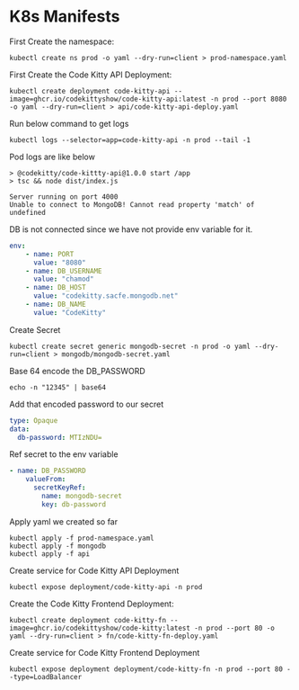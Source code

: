 # K8s Manifests 

First Create the namespace:
```shell
kubectl create ns prod -o yaml --dry-run=client > prod-namespace.yaml
```

First Create the Code Kitty API Deployment:
```shell
kubectl create deployment code-kitty-api --image=ghcr.io/codekittyshow/code-kitty-api:latest -n prod --port 8080 -o yaml --dry-run=client > api/code-kitty-api-deploy.yaml
```

Run below command to get logs
```shell
kubectl logs --selector=app=code-kitty-api -n prod --tail -1
```

Pod logs are like below

    > @codekitty/code-kittty-api@1.0.0 start /app
    > tsc && node dist/index.js

    Server running on port 4000
    Unable to connect to MongoDB! Cannot read property 'match' of undefined

DB is not connected since we have not provide env variable for it.
```yaml
env:
    - name: PORT
      value: "8080"
    - name: DB_USERNAME
      value: "chamod"
    - name: DB_HOST
      value: "codekitty.sacfe.mongodb.net"
    - name: DB_NAME
      value: "CodeKitty"
```

Create Secret
```shell
kubectl create secret generic mongodb-secret -n prod -o yaml --dry-run=client > mongodb/mongodb-secret.yaml
```

Base 64 encode the DB_PASSWORD
```shell
echo -n "12345" | base64
```

Add that encoded password to our secret
```yaml
type: Opaque
data:
  db-password: MTIzNDU=
```

Ref secret to the env variable
```yaml
- name: DB_PASSWORD
    valueFrom:
      secretKeyRef:
        name: mongodb-secret
        key: db-password
```

Apply yaml we created so far
```shell
kubectl apply -f prod-namespace.yaml
kubectl apply -f mongodb
kubectl apply -f api
```

Create service for Code Kitty API Deployment
```shell
kubectl expose deployment/code-kitty-api -n prod
```

Create the Code Kitty Frontend Deployment:
```shell
kubectl create deployment code-kitty-fn --image=ghcr.io/codekittyshow/code-kitty:latest -n prod --port 80 -o yaml --dry-run=client > fn/code-kitty-fn-deploy.yaml
```

Create service for Code Kitty Frontend Deployment
```shell
kubectl expose deployment deployment/code-kitty-fn -n prod --port 80 --type=LoadBalancer
```
